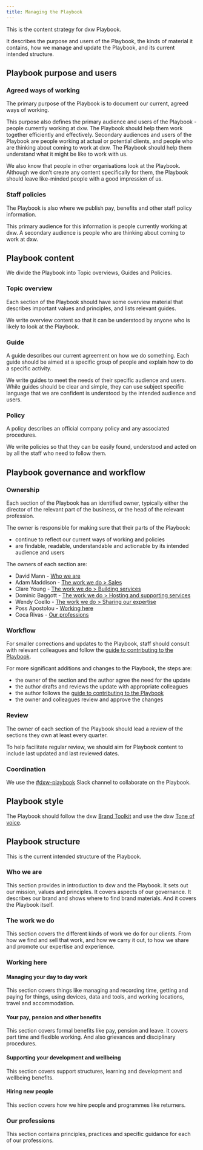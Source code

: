 ```yaml
---
title: Managing the Playbook
---
```

This is the content strategy for dxw Playbook.

It describes the purpose and users of the Playbook, the kinds of material it
contains, how we manage and update the Playbook, and its current intended
structure.

## Playbook purpose and users

### Agreed ways of working

The primary purpose of the Playbook is to document our current, agreed ways of
working.

This purpose also defines the primary audience and users of the Playbook -
people currently working at dxw. The Playbook should help them work together
efficiently and effectively. Secondary audiences and users of the Playbook are
people working at actual or potential clients, and people who are thinking about
coming to work at dxw. The Playbook should help them understand what it might be
like to work with us.

We also know that people in other organisations look at the Playbook. Although
we don’t create any content specifically for them, the Playbook should leave
like-minded people with a good impression of us.

### Staff policies

The Playbook is also where we publish pay, benefits and other staff policy
information.

This primary audience for this information is people currently working at dxw. A
secondary audience is people who are thinking about coming to work at dxw.

## Playbook content

We divide the Playbook into Topic overviews, Guides and Policies.

### Topic overview

Each section of the Playbook should have some overview material that describes
important values and principles, and lists relevant guides.

We write overview content so that it can be understood by anyone who is likely
to look at the Playbook.

### Guide

A guide describes our current agreement on how we do something. Each guide
should be aimed at a specific group of people and explain how to do a specific
activity.

We write guides to meet the needs of their specific audience and users. While
guides should be clear and simple, they can use subject specific language that
we are confident is understood by the intended audience and users.

### Policy

A policy describes an official company policy and any associated procedures.

We write policies so that they can be easily found, understood and acted on by
all the staff who need to follow them.

## Playbook governance and workflow

### Ownership

Each section of the Playbook has an identified owner, typically either the
director of the relevant part of the business, or the head of the relevant
profession.

The owner is responsible for making sure that their parts of the Playbook:

* continue to reflect our current ways of working and policies
* are findable, readable, understandable and actionable by its intended audience
  and users

The owners of each section are:

* David Mann - [Who we are](/#who-we-are)
* Adam Maddison - [The work we do > Sales](/#sales)
* Clare Young - [The work we do > Building services](/#building-services)
* Dominic Baggott -
  [The work we do > Hosting and supporting services](/#hosting-and-supporting-services)
* Wendy Coello -
  [The work we do > Sharing our expertise](/#sharing-our-expertise)
* Poss Apostolou - [Working here](/#working-here)
* Coca Rivas - [Our professions](/#our-professions)

### Workflow

For smaller corrections and updates to the Playbook, staff should consult with
relevant colleagues and follow the
[guide to contributing to the Playbook](/guides/contributing).

For more significant additions and changes to the Playbook, the steps are:

* the owner of the section and the author agree the need for the update
* the author drafts and reviews the update with appropriate colleagues
* the author follows the
  [guide to contributing to the Playbook](/guides/contributing)
* the owner and colleagues review and approve the changes

### Review

The owner of each section of the Playbook should lead a review of the sections
they own at least every quarter.

To help facilitate regular review, we should aim for Playbook content to include
last updated and last reviewed dates.

### Coordination

We use the [\#dxw-playbook](https://dxw.slack.com/archives/CK5HUK6SE) Slack
channel to collaborate on the Playbook.

## Playbook style

The Playbook should follow the dxw
[Brand Toolkit](https://v-df7640e636dddb2c9710.brand.madebyfieldwork.com/) and
use the dxw [Tone of voice](/guides/tone-of-voice).

## Playbook structure

This is the current intended structure of the Playbook.

### Who we are

This section provides in introduction to dxw and the Playbook. It sets out our
mission, values and principles. It covers aspects of our governance. It
describes our brand and shows where to find brand materials. And it covers the
Playbook itself.

### The work we do

This section covers the different kinds of work we do for our clients. From how
we find and sell that work, and how we carry it out, to how we share and promote
our expertise and experience.

### Working here

#### Managing your day to day work

This section covers things like managing and recording time, getting and paying
for things, using devices, data and tools, and working locations, travel and
accommodation.

#### Your pay, pension and other benefits

This section covers formal benefits like pay, pension and leave. It covers part
time and flexible working. And also grievances and disciplinary procedures.

#### Supporting your development and wellbeing

This section covers support structures, learning and development and wellbeing
benefits.

#### Hiring new people

This section covers how we hire people and programmes like returners.

### Our professions

This section contains principles, practices and specific guidance for each of
our professions.